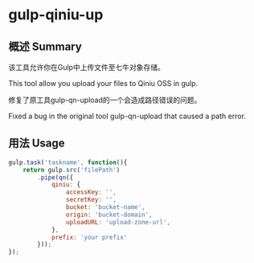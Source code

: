 ﻿# gulp-qiniu-up

## 概述 Summary

该工具允许你在Gulp中上传文件至七牛对象存储。

This tool allow you upload your files to Qiniu OSS in gulp.

修复了原工具gulp-qn-upload的一个会造成路径错误的问题。

Fixed a bug in the original tool gulp-qn-upload that caused a path error.

## 用法 Usage

```javascript
gulp.task('taskname', function(){
    return gulp.src('filePath')
        .pipe(qn({
            qiniu: {
                accessKey: '',
                secretKey: '',
                bucket: 'bucket-name',
                origin: 'bucket-domain',
                uploadURL: 'upload-zone-url',
            },
            prefix: 'your prefix'
        }));
});
```
